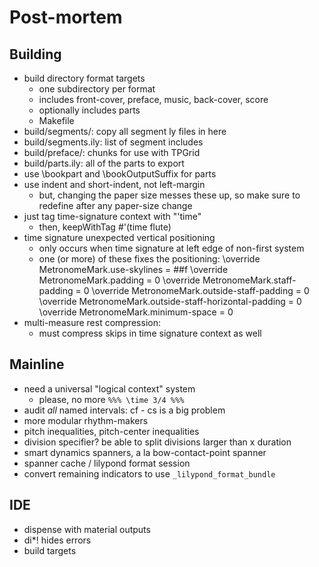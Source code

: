 Post-mortem
===========

Building
--------

- build directory format targets
    - one subdirectory per format
    - includes front-cover, preface, music, back-cover, score
    - optionally includes parts
    - Makefile
- build/segments/: copy all segment ly files in here
- build/segments.ily: list of segment includes
- build/preface/: chunks for use with TPGrid
- build/parts.ily: all of the parts to export
- use \bookpart and \bookOutputSuffix for parts
- use indent and short-indent, not left-margin
    - but, changing the paper size messes these up,
      so make sure to redefine after any paper-size change
- just tag time-signature context with "'time"
    - then, keepWithTag #'(time flute)
- time signature unexpected vertical positioning
    - only occurs when time signature at left edge of non-first system
    - one (or more) of these fixes the positioning: 
        \override MetronomeMark.use-skylines = ##f
        \override MetronomeMark.padding = 0
        \override MetronomeMark.staff-padding = 0
        \override MetronomeMark.outside-staff-padding = 0
        \override MetronomeMark.outside-staff-horizontal-padding = 0
        \override MetronomeMark.minimum-space = 0
- multi-measure rest compression:
    - must compress skips in time signature context as well

Mainline
--------

- need a universal "logical context" system
    - please, no more `%%% \time 3/4 %%%`
- audit *all* named intervals: cf - cs is a big problem
- more modular rhythm-makers
- pitch inequalities, pitch-center inequalities
- division specifier? be able to split divisions larger than x duration
- smart dynamics spanners, a la bow-contact-point spanner
- spanner cache / lilypond format session
- convert remaining indicators to use `_lilypond_format_bundle`

IDE
---

- dispense with material outputs
- di\*! hides errors
- build targets
